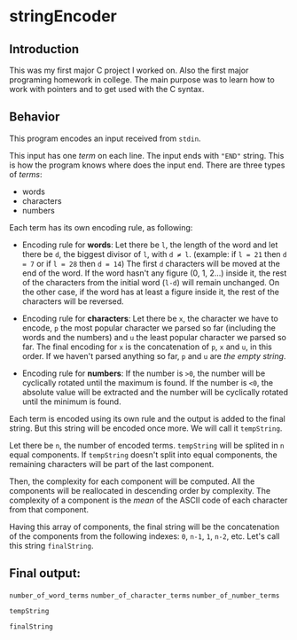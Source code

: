 # stringEncoder

## Introduction
This was my first major C project I worked on. Also the first major programing homework in college. The main purpose was to learn how to work with pointers and to get used with the C syntax.

## Behavior
This program encodes an input received from `stdin`. 

This input has one *term* on each line. The input ends with `"END"` string. This is how the program knows where does the input end. There are three types of *terms*:
* words
* characters
* numbers

Each term has its own encoding rule, as following:
* Encoding rule for **words**: Let there be `l`, the length of the word and let there be `d`, the biggest divisor of `l`, with `d ≠ l`. (example: if `l = 21` then `d = 7` or if `l = 28` then `d = 14`) The first `d` characters will be moved at the end of the word. If the word hasn't any figure (0, 1, 2...) inside it, the rest of the characters from the initial word (`l-d`) will remain unchanged. On the other case, if the word has at least a figure inside it, the rest of the characters will be reversed.

* Encoding rule for **characters**: Let there be `x`, the character we have to encode, `p` the most popular character we parsed so far (including the words and the numbers) and `u` the least popular character we parsed so far. The final encoding for `x` is the concatenation of `p`, `x` and `u`, in this order. If we haven't parsed anything so far, `p` and `u` are *the empty string*.

* Encoding rule for **numbers**: If the number is `>0`, the number will be cyclically rotated until the maximum is found. If the number is `<0`, the absolute value will be extracted and the number will be cyclically rotated until the minimum is found. 

Each term is encoded using its own rule and the output is added to the final string. But this string will be encoded once more. We will call it `tempString`.

Let there be `n`, the number of encoded terms. `tempString` will be splited in `n` equal components. If `tempString` doesn't split into equal components, the remaining characters will be part of the last component.

Then, the complexity for each component will be computed. All the components will be reallocated in descending order by complexity. The complexity of a component is the *mean* of the ASCII code of each character from that component.

Having this array of components, the final string will be the concatenation of the components from the following indexes: `0`, `n-1`, `1`, `n-2`, etc. Let's call this string `finalString`.

## Final output:
`number_of_word_terms` `number_of_character_terms` `number_of_number_terms`

`tempString`

`finalString`
